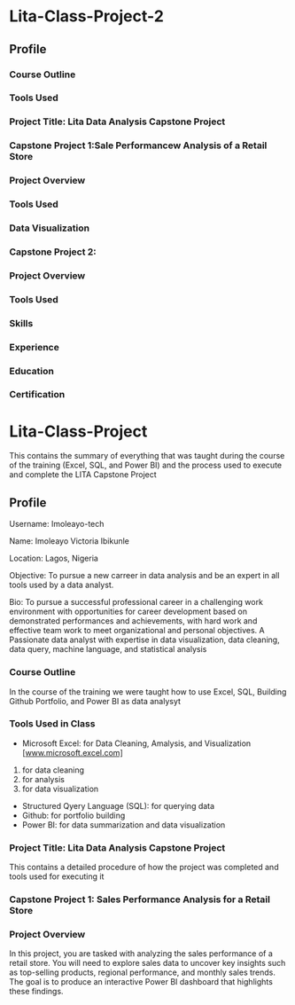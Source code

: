 # Lita-Class-Project-2

## Profile

### Course Outline

### Tools Used 

### Project Title: Lita Data Analysis Capstone Project

### Capstone Project 1:Sale Performancew Analysis of a Retail Store

### Project Overview

### Tools Used

### Data Visualization

### Capstone Project 2: 

### Project Overview

### Tools Used

### Skills

### Experience

### Education

### Certification



# Lita-Class-Project
 This contains the summary of everything that was taught during the course of the training (Excel, SQL, and Power BI) and the process used to execute and complete the LITA Capstone Project
 ## Profile
 Username: Imoleayo-tech

 Name: Imoleayo Victoria Ibikunle
 
 Location: Lagos, Nigeria
 
 Objective: To pursue a new carreer in data analysis and be an expert in all tools used by a data analyst.
 
 Bio: To pursue a successful professional career in a challenging work environment with opportunities for career development based on demonstrated performances and achievements, with hard work and effective team work to meet organizational and personal objectives. A Passionate data analyst with expertise in data visualization, data cleaning, data query, machine language, and statistical analysis

 ### Course Outline
  In the course of the training we were taught how to use Excel, SQL, Building Github Portfolio, and Power BI as data analysyt
 ### Tools Used in Class
- Microsoft Excel: for Data Cleaning, Amalysis, and Visualization [www.microsoft.excel.com]
1. for data cleaning
2. for analysis
3. for data visualization
- Structured Qyery Language (SQL): for querying data
- Github: for portfolio building
- Power BI: for data summarization and data visualization

### Project Title: Lita Data Analysis Capstone Project
 This contains a detailed procedure of how the project was completed and tools used for executing it
 ### Capstone Project 1: Sales Performance Analysis for a Retail Store

### Project Overview
In this project, you are tasked with analyzing the sales performance of a retail store. You will need to explore sales data to uncover key insights such as top-selling products, regional performance, and monthly sales trends. The goal is to produce an interactive Power BI dashboard that highlights these findings.
